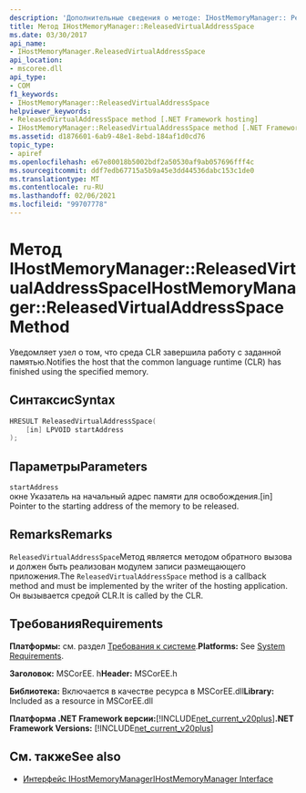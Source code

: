 ```yaml
---
description: 'Дополнительные сведения о методе: IHostMemoryManager:: Релеаседвиртуаладдрессспаце'
title: Метод IHostMemoryManager::ReleasedVirtualAddressSpace
ms.date: 03/30/2017
api_name:
- IHostMemoryManager.ReleasedVirtualAddressSpace
api_location:
- mscoree.dll
api_type:
- COM
f1_keywords:
- IHostMemoryManager::ReleasedVirtualAddressSpace
helpviewer_keywords:
- ReleasedVirtualAddressSpace method [.NET Framework hosting]
- IHostMemoryManager::ReleasedVirtualAddressSpace method [.NET Framework hosting]
ms.assetid: d1876601-6ab9-48e1-8ebd-184af1d0cd76
topic_type:
- apiref
ms.openlocfilehash: e67e80018b5002bdf2a50530af9ab057696fff4c
ms.sourcegitcommit: ddf7edb67715a5b9a45e3dd44536dabc153c1de0
ms.translationtype: MT
ms.contentlocale: ru-RU
ms.lasthandoff: 02/06/2021
ms.locfileid: "99707778"
---
```

# <a name="ihostmemorymanagerreleasedvirtualaddressspace-method"></a><span data-ttu-id="0c3ee-103">Метод IHostMemoryManager::ReleasedVirtualAddressSpace</span><span class="sxs-lookup"><span data-stu-id="0c3ee-103">IHostMemoryManager::ReleasedVirtualAddressSpace Method</span></span>

<span data-ttu-id="0c3ee-104">Уведомляет узел о том, что среда CLR завершила работу с заданной памятью.</span><span class="sxs-lookup"><span data-stu-id="0c3ee-104">Notifies the host that the common language runtime (CLR) has finished using the specified memory.</span></span>  
  
## <a name="syntax"></a><span data-ttu-id="0c3ee-105">Синтаксис</span><span class="sxs-lookup"><span data-stu-id="0c3ee-105">Syntax</span></span>  
  
```cpp  
HRESULT ReleasedVirtualAddressSpace(  
    [in] LPVOID startAddress  
);  
```  
  
## <a name="parameters"></a><span data-ttu-id="0c3ee-106">Параметры</span><span class="sxs-lookup"><span data-stu-id="0c3ee-106">Parameters</span></span>  

 `startAddress`  
 <span data-ttu-id="0c3ee-107">окне Указатель на начальный адрес памяти для освобождения.</span><span class="sxs-lookup"><span data-stu-id="0c3ee-107">[in] Pointer to the starting address of the memory to be released.</span></span>  
  
## <a name="remarks"></a><span data-ttu-id="0c3ee-108">Remarks</span><span class="sxs-lookup"><span data-stu-id="0c3ee-108">Remarks</span></span>  

 <span data-ttu-id="0c3ee-109">`ReleasedVirtualAddressSpace`Метод является методом обратного вызова и должен быть реализован модулем записи размещающего приложения.</span><span class="sxs-lookup"><span data-stu-id="0c3ee-109">The `ReleasedVirtualAddressSpace` method is a callback method and must be implemented by the writer of the hosting application.</span></span> <span data-ttu-id="0c3ee-110">Он вызывается средой CLR.</span><span class="sxs-lookup"><span data-stu-id="0c3ee-110">It is called by the CLR.</span></span>  
  
## <a name="requirements"></a><span data-ttu-id="0c3ee-111">Требования</span><span class="sxs-lookup"><span data-stu-id="0c3ee-111">Requirements</span></span>  

 <span data-ttu-id="0c3ee-112">**Платформы:** см. раздел [Требования к системе](../../get-started/system-requirements.md).</span><span class="sxs-lookup"><span data-stu-id="0c3ee-112">**Platforms:** See [System Requirements](../../get-started/system-requirements.md).</span></span>  
  
 <span data-ttu-id="0c3ee-113">**Заголовок:** MSCorEE. h</span><span class="sxs-lookup"><span data-stu-id="0c3ee-113">**Header:** MSCorEE.h</span></span>  
  
 <span data-ttu-id="0c3ee-114">**Библиотека:** Включается в качестве ресурса в MSCorEE.dll</span><span class="sxs-lookup"><span data-stu-id="0c3ee-114">**Library:** Included as a resource in MSCorEE.dll</span></span>  
  
 <span data-ttu-id="0c3ee-115">**Платформа .NET Framework версии:**[!INCLUDE[net_current_v20plus](../../../../includes/net-current-v20plus-md.md)]</span><span class="sxs-lookup"><span data-stu-id="0c3ee-115">**.NET Framework Versions:** [!INCLUDE[net_current_v20plus](../../../../includes/net-current-v20plus-md.md)]</span></span>  
  
## <a name="see-also"></a><span data-ttu-id="0c3ee-116">См. также</span><span class="sxs-lookup"><span data-stu-id="0c3ee-116">See also</span></span>

- [<span data-ttu-id="0c3ee-117">Интерфейс IHostMemoryManager</span><span class="sxs-lookup"><span data-stu-id="0c3ee-117">IHostMemoryManager Interface</span></span>](ihostmemorymanager-interface.md)
